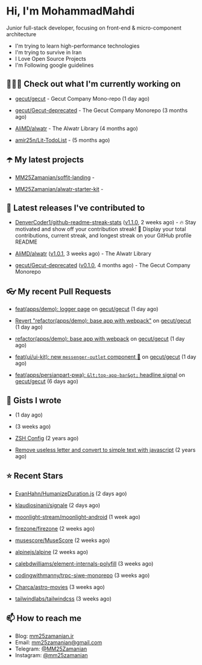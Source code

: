 # Hi, I'm MohammadMahdi

Junior full-stack developer, focusing on front-end & micro-component architecture

- I'm trying to learn high-performance technologies
- I'm trying to survive in Iran
- I Love Open Source Projects
- I'm Following google guidelines

## 👨🏻‍💻 Check out what I'm currently working on



- [gecut/gecut](https://github.com/gecut/gecut) - Gecut Company Mono-repo (1 day ago)

- [gecut/Gecut-deprecated](https://github.com/gecut/Gecut-deprecated) - The Gecut Company Monorepo (3 months ago)

- [AliMD/alwatr](https://github.com/AliMD/alwatr) - The Alwatr Library (4 months ago)

- [amir25n/Lit-TodoList](https://github.com/amir25n/Lit-TodoList) -  (5 months ago)

## ☂️ My latest projects



- [MM25Zamanian/soffit-landing](https://github.com/MM25Zamanian/soffit-landing) - 

- [MM25Zamanian/alwatr-starter-kit](https://github.com/MM25Zamanian/alwatr-starter-kit) - 

## 🎉 Latest releases I've contributed to



- [DenverCoder1/github-readme-streak-stats](https://github.com/DenverCoder1/github-readme-streak-stats) ([v1.1.0](https://github.com/DenverCoder1/github-readme-streak-stats/releases/tag/v1.1.0), 2 weeks ago) - 🔥 Stay motivated and show off your contribution streak! 🌟 Display your total contributions, current streak, and longest streak on your GitHub profile README

- [AliMD/alwatr](https://github.com/AliMD/alwatr) ([v1.0.1](https://github.com/AliMD/alwatr/releases/tag/v1.0.1), 3 weeks ago) - The Alwatr Library

- [gecut/Gecut-deprecated](https://github.com/gecut/Gecut-deprecated) ([v0.1.0](https://github.com/gecut/Gecut-deprecated/releases/tag/v0.1.0), 4 months ago) - The Gecut Company Monorepo

## 👓 My recent Pull Requests



- [feat(apps/demo): logger page](https://github.com/gecut/gecut/pull/285) on [gecut/gecut](https://github.com/gecut/gecut) (1 day ago)

- [Revert &#34;refactor(apps/demo): base app with webpack&#34;](https://github.com/gecut/gecut/pull/284) on [gecut/gecut](https://github.com/gecut/gecut) (1 day ago)

- [refactor(apps/demo): base app with webpack](https://github.com/gecut/gecut/pull/283) on [gecut/gecut](https://github.com/gecut/gecut) (1 day ago)

- [feat(ui/ui-kit): new `messenger-outlet` component 🥳](https://github.com/gecut/gecut/pull/282) on [gecut/gecut](https://github.com/gecut/gecut) (1 day ago)

- [feat(apps/persianpart-pwa): `&lt;top-app-bar&gt;` headline signal](https://github.com/gecut/gecut/pull/275) on [gecut/gecut](https://github.com/gecut/gecut) (6 days ago)

## 📓 Gists I wrote



- [](https://gist.github.com/4a90a63f8e2481311cfb56dd65a50c40) (1 day ago)

- [](https://gist.github.com/6fa5e6dbc6fbe09398ad885d68200702) (3 weeks ago)

- [ZSH Config](https://gist.github.com/fc1960135cf54fd5fae966c637455ffe) (2 years ago)

- [Remove useless letter and convert to simple text with javascript](https://gist.github.com/2249ec3b4dfe1de7693d6412beeba5a0) (2 years ago)

## ⭐ Recent Stars



- [EvanHahn/HumanizeDuration.js](https://github.com/EvanHahn/HumanizeDuration.js) (2 days ago)

- [klaudiosinani/signale](https://github.com/klaudiosinani/signale) (2 days ago)

- [moonlight-stream/moonlight-android](https://github.com/moonlight-stream/moonlight-android) (1 week ago)

- [firezone/firezone](https://github.com/firezone/firezone) (2 weeks ago)

- [musescore/MuseScore](https://github.com/musescore/MuseScore) (2 weeks ago)

- [alpinejs/alpine](https://github.com/alpinejs/alpine) (2 weeks ago)

- [calebdwilliams/element-internals-polyfill](https://github.com/calebdwilliams/element-internals-polyfill) (3 weeks ago)

- [codingwithmanny/trpc-siwe-monorepo](https://github.com/codingwithmanny/trpc-siwe-monorepo) (3 weeks ago)

- [Charca/astro-movies](https://github.com/Charca/astro-movies) (3 weeks ago)

- [tailwindlabs/tailwindcss](https://github.com/tailwindlabs/tailwindcss) (3 weeks ago)

## 📫 How to reach me

- Blog: [mm25zamanian.ir](https://mm25zamanian.ir)
- Email: [mm25zamanian@gmail.com](mailto://mm25zamanian@gmail.com)
- Telegram: [@MM25Zamanian](https://t.me/MM25Zamanian)
- Instagram: [@mm25zamanian](https://instagram.com/mm25zamanian)
